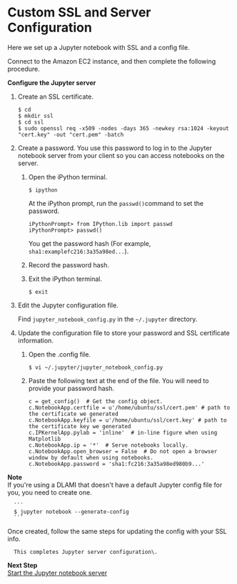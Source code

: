 # Custom SSL and Server Configuration<a name="setup-jupyter-config"></a>

Here we set up a Jupyter notebook with SSL and a config file\.

Connect to the Amazon EC2 instance, and then complete the following procedure\.

**Configure the Jupyter server**

1. Create an SSL certificate\.

   ```
   $ cd
   $ mkdir ssl
   $ cd ssl
   $ sudo openssl req -x509 -nodes -days 365 -newkey rsa:1024 -keyout "cert.key" -out "cert.pem" -batch
   ```

1. Create a password\. You use this password to log in to the Jupyter notebook server from your client so you can access notebooks on the server\.

   1. Open the iPython terminal\.

      ```
      $ ipython
      ```

      At the iPython prompt, run the `passwd()`command to set the password\.

      ```
      iPythonPrompt> from IPython.lib import passwd 
      iPythonPrompt> passwd()
      ```

      You get the password hash \(For example, `sha1:examplefc216:3a35a98ed...`\)\.

   1. Record the password hash\. 

   1. Exit the iPython terminal\.

      ```
      $ exit
      ```

1. Edit the Jupyter configuration file\. 

   Find `jupyter_notebook_config.py` in the `~/.jupyter` directory\.

1. Update the configuration file to store your password and SSL certificate information\.

   1. Open the \.config file\.

      ```
      $ vi ~/.jupyter/jupyter_notebook_config.py
      ```

   1. Paste the following text at the end of the file\. You will need to provide your password hash\.

      ```
      c = get_config()  # Get the config object.
      c.NotebookApp.certfile = u'/home/ubuntu/ssl/cert.pem' # path to the certificate we generated
      c.NotebookApp.keyfile = u'/home/ubuntu/ssl/cert.key' # path to the certificate key we generated
      c.IPKernelApp.pylab = 'inline'  # in-line figure when using Matplotlib
      c.NotebookApp.ip = '*'  # Serve notebooks locally.
      c.NotebookApp.open_browser = False  # Do not open a browser window by default when using notebooks.
      c.NotebookApp.password = 'sha1:fc216:3a35a98ed980b9...'
      ```
**Note**  
If you're using a DLAMI that doesn't have a default Jupyter config file for you, you need to create one\.  

      ```
      $ jupyter notebook --generate-config 
      ```
Once created, follow the same steps for updating the config with your SSL info\.

      This completes Jupyter server configuration\.

**Next Step**  
[Start the Jupyter notebook server](setup-jupyter-start-server.md)